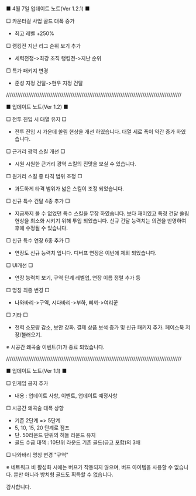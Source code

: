 ■ 4월 7일 업데이트 노트(Ver 1.2.1) ■

□ 카운터걸 사업 골드 대폭 증가
-  최고 레벨 +250%

□ 랭킹전 지난 리그 순위 보기 추가
-  세력전쟁->최강 조직 랭킹전->지난 순위

□ 특가 패키지 변경
-  준성 지정 건달->현우 지정 건달

///////////////////////////////////////////////////////////////////////////////////////////////

■ 업데이트 노트(Ver 1.2) ■

□ 전투 진입 시 대열 유지 □ 
-  전투 진입 시 가운데 쏠림 현상을 개선 하였습니다. 대열 세로 폭이 약간 증가 하였습니다.

□ 근거리 광역 스킬 개선 □ 
-  시원 시원한 근거리 광역 스킬의 진맛을 보실 수 있습니다.

□ 원거리 스킬 중 타격 범위 조정 □ 
-  과도하게 타격 범위가 넓은 스킬이 조정 되었습니다.

□ 신규 특수 건달 4종 추가 □ 
-  지금까지 볼 수 없었던 특수 스킬을 무장 하였습니다. 보다 재미있고 특정 건달 쏠림 현상을 최소화 시키기 위해 투입 되었습니다. 신규 건달 능력치는 의견을 반영하여 후에 수정될 수 있습니다.

□ 신규 특수 연장 6종 추가 □ 
-  연장도 신규 능력치 입니다. 디버프 연장은 이번에 제외 되었습니다.

□ UI개선 □ 
- 연장 능력치 보기, 구역 단계 레벨업, 연장 이름 정렬 추가 등

□ 명칭 최종 변경 □ 
-  나와바리->구역, 시다바리->부하, 삐끼->여리꾼

□ 기타 □ 
-  전력 소모량 감소, 보안 강화. 결제 상품 보석 증가 및 신규 패키지 추가. 페이스북 저장/불러오기.

※ 시공간 왜곡술 이벤트(?)가 종료 되었습니다.

///////////////////////////////////////////////////////////////////////////////////////////////

■  업데이트 노트(Ver 1.1) ■ 

□ 인게임 공지 추가
- 내용 : 업데이트 사항, 이벤트, 업데이트 예정사항

□ 시공간 왜곡술 대폭 상향
- 기존 2단계 => 5단계
- 5, 10, 15, 20 단계로 점프
- 단. 50라운드 단위의 허들 라운드 유지
- 골드 수급 대책 : 10단위 라운드 기존 골드(금고 포함)의 3배

□ 나와바리 명칭 변경 "구역"

※ 네트워크 비 활성화 시에는 버프가 작동되지 않으며, 버프 아이템을 사용할 수 없습니다. 뿐만 아니라 방치형 골드도 획득할 수 없습니다.

감사합니다.
